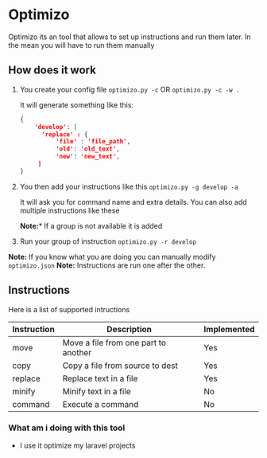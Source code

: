 # Optimizo
Optimizo its an tool that allows to set up instructions and run them later. In the mean you will have to run them manually



## How does it work

1. You create your config file
      `optimizo.py -c`   OR  `optimizo.py -c -w .`

    It will generate something like this:

    ```json
    {
        'develop': [
          'replace' : {
              'file' : 'file_path',
              'old': 'old_text',
              'new': 'new_text', 
         ]
    }
    ```

2. You then add your instructions like this
     `optimizo.py -g develop -a`

     It will ask you for command name and extra details.
     You can also add multiple instructions like these

     **Note:*** If a group is not available it is added

3. Run your group of instruction
    `optimizo.py -r develop`
    
**Note:** If you know what you are doing you can manually modify `optimizo.json`
**Note:** Instructions are run one after the other.

## Instructions

Here is a list of supported intructions


| Instruction | Description | Implemented|
| ----------- | ----------- |------------|
| move | Move a file from one part to another | Yes
| copy | Copy a file from source to dest | Yes
| replace | Replace text in a file | Yes
| minify | Minify text in a file | No
| command | Execute a command | No


            
### What am i doing with this tool
- I use it optimize my laravel projects

